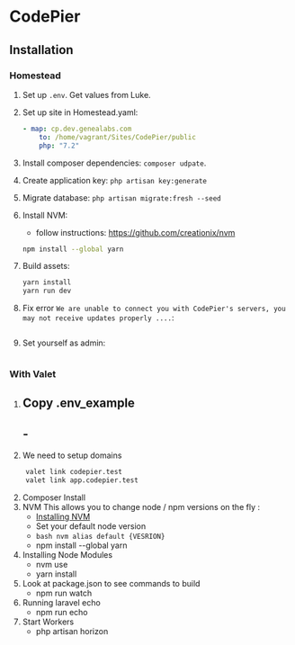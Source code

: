 # CodePier

## Installation

### Homestead

1. Set up `.env`. Get values from Luke.
2. Set up site in Homestead.yaml:

   ```yml
   - map: cp.dev.genealabs.com
       to: /home/vagrant/Sites/CodePier/public
       php: "7.2"
   ```

3. Install composer dependencies: `composer udpate`.
4. Create application key: `php artisan key:generate`
5. Migrate database: `php artisan migrate:fresh --seed`
6. Install NVM:
   - follow instructions: https://github.com/creationix/nvm
   ```sh
   npm install --global yarn
   ```
7. Build assets:
   ```sh
   yarn install
   yarn run dev
   ```
8. Fix error `We are unable to connect you with CodePier's servers, you may not receive updates properly ....`:

   ```

   ```

9. Set yourself as admin:

   ```

   ```

### With Valet

1. ## Copy .env_example
   ## -
1. We need to setup domains

```bash
    valet link codepier.test
    valet link app.codepier.test
```

2. Composer Install
3. NVM
   This allows you to change node / npm versions on the fly :
   - [Installing NVM](https://github.com/creationix/nvm)
   - Set your default node version
   - `bash nvm alias default {VESRION}`
   - npm install --global yarn
4. Installing Node Modules
   - nvm use
   - yarn install
5. Look at package.json to see commands to build
   - npm run watch
6. Running laravel echo
   - npm run echo
7. Start Workers
   - php artisan horizon
